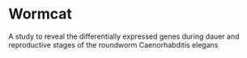 # Wormcat
A study to reveal the differentially expressed genes during dauer and reproductive stages of the roundworm Caenorhabditis elegans
